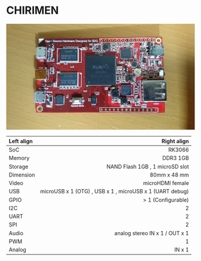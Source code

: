 # CHIRIMEN
![CHIRIMEN Photo](photoImages/CHIRIMEN.jpg "CHIRIMEN")

| Left align | Right align |
|:-----------|------------:
| SoC       | RK3066  |
| Memory     |  DDR3 1GB |
| Storage  |  NAND Flash 1GB , 1 microSD slot |
| Dimension | 80mm x 48 mm |
| Video |  microHDMI female |
| USB | microUSB x 1 (OTG) , USB x 1 , microUSB x 1 (UART debug) |
| GPIO | > 1 (Configurable)|
| I2C | 2 |
| UART | 2 |
| SPI | 2 |
| Audio | analog stereo IN x 1 / OUT x 1 |
| PWM | 1 |
| Analog | IN x 1 |
